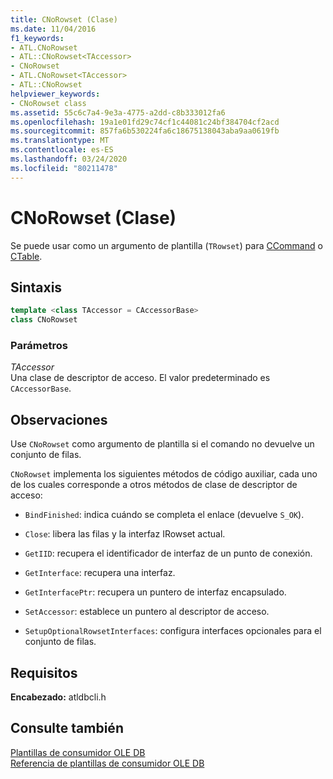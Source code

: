 ```yaml
---
title: CNoRowset (Clase)
ms.date: 11/04/2016
f1_keywords:
- ATL.CNoRowset
- ATL::CNoRowset<TAccessor>
- CNoRowset
- ATL.CNoRowset<TAccessor>
- ATL::CNoRowset
helpviewer_keywords:
- CNoRowset class
ms.assetid: 55c6c7a4-9e3a-4775-a2dd-c8b333012fa6
ms.openlocfilehash: 19a1e01fd29c74cf1c44081c24bf384704cf2acd
ms.sourcegitcommit: 857fa6b530224fa6c18675138043aba9aa0619fb
ms.translationtype: MT
ms.contentlocale: es-ES
ms.lasthandoff: 03/24/2020
ms.locfileid: "80211478"
---
```

# <a name="cnorowset-class"></a>CNoRowset (Clase)

Se puede usar como un argumento de plantilla (`TRowset`) para [CCommand](../../data/oledb/ccommand-class.md) o [CTable](../../data/oledb/ctable-class.md).

## <a name="syntax"></a>Sintaxis

```cpp
template <class TAccessor = CAccessorBase>
class CNoRowset
```

### <a name="parameters"></a>Parámetros

*TAccessor*<br/>
Una clase de descriptor de acceso. El valor predeterminado es `CAccessorBase`.

## <a name="remarks"></a>Observaciones

Use `CNoRowset` como argumento de plantilla si el comando no devuelve un conjunto de filas.

`CNoRowset` implementa los siguientes métodos de código auxiliar, cada uno de los cuales corresponde a otros métodos de clase de descriptor de acceso:

- `BindFinished`: indica cuándo se completa el enlace (devuelve `S_OK`).

- `Close`: libera las filas y la interfaz IRowset actual.

- `GetIID`: recupera el identificador de interfaz de un punto de conexión.

- `GetInterface`: recupera una interfaz.

- `GetInterfacePtr`: recupera un puntero de interfaz encapsulado.

- `SetAccessor`: establece un puntero al descriptor de acceso.

- `SetupOptionalRowsetInterfaces`: configura interfaces opcionales para el conjunto de filas.

## <a name="requirements"></a>Requisitos

**Encabezado:** atldbcli.h

## <a name="see-also"></a>Consulte también

[Plantillas de consumidor OLE DB](../../data/oledb/ole-db-consumer-templates-cpp.md)<br/>
[Referencia de plantillas de consumidor OLE DB](../../data/oledb/ole-db-consumer-templates-reference.md)
